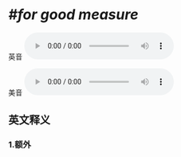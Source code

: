 # ***\#for good measure*** 
英音
<audio src="./media/for good measure1_AAC.aac" controls="controls"></audio>

美音
<audio src="./media/for good measure2.aac" controls="controls"></audio>



  

英文释义
---
### 1.**额外**  


